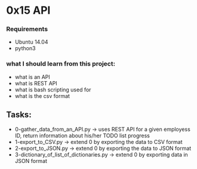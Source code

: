 # 0x15 API

### Requirements

- Ubuntu 14.04
- python3

### what I should learn from this project:

- what is an API
- what is REST API
- what is bash scripting used for
- what is the csv format

## Tasks:

- 0-gather_data_from_an_API.py -> uses REST API for a given employess ID, return information about his/her TODO list progress
- 1-export_to_CSV.py -> extend 0 by exporting the data to CSV format
- 2-export_to_JSON.py -> extend 0 by exporting the data to JSON format
- 3-dictionary_of_list_of_dictionaries.py -> extend 0 by exporting data in JSON format
